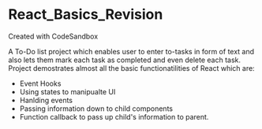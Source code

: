 # React_Basics_Revision
Created with CodeSandbox

A To-Do list project which enables user to enter to-tasks in form of text and also lets them mark each task as completed and even delete each task. 
Project demostrates almost all the basic functionatilities of React which are:
- Event Hooks
- Using states to manipualte UI
- Hanlding events
- Passing information down to child components
- Function callback to pass up child's information to parent.
